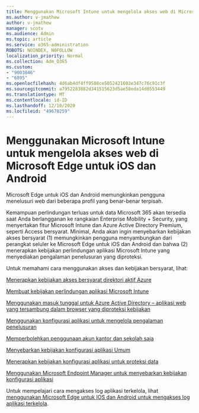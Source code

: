 ```yaml
---
title: Menggunakan Microsoft Intune untuk mengelola akses web di Microsoft Edge untuk iOS dan Android
ms.author: v-jmathew
author: v-jmathew
manager: scotv
ms.audience: Admin
ms.topic: article
ms.service: o365-administration
ROBOTS: NOINDEX, NOFOLLOW
localization_priority: Normal
ms.collection: Adm_O365
ms.custom:
- "9003846"
- "6895"
ms.openlocfilehash: 4d6ab4df4ff9588ce5052421602e347c76c91c3f
ms.sourcegitcommit: a7952283882d341515623d5ae58eda14d0553449
ms.translationtype: MT
ms.contentlocale: id-ID
ms.lasthandoff: 12/10/2020
ms.locfileid: "49678259"
---
```

# <a name="use-microsoft-intune-to-manage-web-access-in-microsoft-edge-for-ios-and-android"></a>Menggunakan Microsoft Intune untuk mengelola akses web di Microsoft Edge untuk iOS dan Android

Microsoft Edge untuk iOS dan Android memungkinkan pengguna menelusuri web dari beberapa profil yang benar-benar terpisah.

Kemampuan perlindungan terluas untuk data Microsoft 365 akan tersedia saat Anda berlangganan ke rangkaian Enterprise Mobility + Security, yang menyertakan fitur Microsoft Intune dan Azure Active Directory Premium, seperti Access bersyarat. Minimal, Anda akan ingin menyebarkan kebijakan akses bersyarat (1) memungkinkan pengguna menyambungkan dari perangkat seluler ke Microsoft Edge untuk iOS dan Android dan bahwa (2) menerapkan kebijakan perlindungan aplikasi Microsoft Intune yang menyediakan pengalaman penelusuran yang diproteksi.

Untuk memahami cara menggunakan akses dan kebijakan bersyarat, lihat:

[Menerapkan kebijakan akses bersyarat direktori aktif Azure](https://go.microsoft.com/fwlink/?linkid=2132481)

[Membuat kebijakan perlindungan aplikasi Microsoft Intune](https://go.microsoft.com/fwlink/?linkid=2132651)

[Menggunakan masuk tunggal untuk Azure Active Directory – aplikasi web yang tersambung dalam browser yang diproteksi kebijakan](https://go.microsoft.com/fwlink/?linkid=2132482)

[Menggunakan konfigurasi aplikasi untuk mengelola pengalaman penelusuran](https://go.microsoft.com/fwlink/?linkid=2132483)

[Memperbolehkan penggunaan akun kantor dan sekolah saja](https://go.microsoft.com/fwlink/?linkid=2132652)

[Menyebarkan kebijakan konfigurasi aplikasi Umum](https://go.microsoft.com/fwlink/?linkid=2132653)

[Menerapkan kebijakan konfigurasi aplikasi untuk proteksi data](https://go.microsoft.com/fwlink/?linkid=2132654)

[Menggunakan Microsoft Endpoint Manager untuk menyebarkan kebijakan konfigurasi aplikasi](https://go.microsoft.com/fwlink/?linkid=2132707)

Untuk mempelajari cara mengakses log aplikasi terkelola, lihat [menggunakan Microsoft Edge untuk IOS dan Android untuk mengakses log aplikasi terkelola](https://go.microsoft.com/fwlink/?linkid=2132578).

